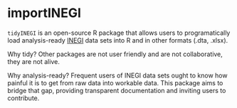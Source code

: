 # importINEGI

`tidyINEGI` is an open-source R package that allows users to
programatically load analysis-ready [INEGI](https://www.inegi.org.mx/)
data sets into R and in other formats (.dta, .xlsx).

Why tidy? Other packages are not user friendly and are not
collaborative, they are not alive.

Why analysis-ready? Frequent users of INEGI data sets ought to know how
painful it is to get from raw data into workable data. This package aims
to bridge that gap, providing transparent documentation and inviting
users to contribute.
